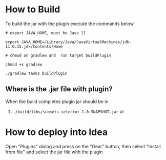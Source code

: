 # How to Build

To build the jar with the plugin execute the commands below

```shell
# export JAVA_HOME, must be Java 11

export JAVA_HOME=/Library/Java/JavaVirtualMachines/jdk-11.0.15.jdk/Contents/Home

# chmod on gradlew and  run target buildPlugin

chmod +x gradlew 

./gradlew tasks buildPlugin
```

## Where is the .jar file with plugin?

When the build completes plugin jar should be in


1. `./build/libs/subsets-selector-1.0.SNAPSHOT.jar` or

# How to deploy into Idea

Open "Plugins" dialog and press on the "Gear" button, then select "Install from
file" and select the jar file with the plugin
